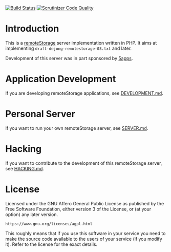 [![Build Status](https://travis-ci.org/fkooman/php-remote-storage.png?branch=master)](https://travis-ci.org/fkooman/php-remote-storage)
[![Scrutinizer Code Quality](https://scrutinizer-ci.com/g/fkooman/php-remote-storage/badges/quality-score.png?b=master)](https://scrutinizer-ci.com/g/fkooman/php-remote-storage/?branch=master)

# Introduction
This is a [remoteStorage](https://remotestorage.io/) server implementation 
written in PHP. It aims at implementing `draft-dejong-remotestorage-03.txt` 
and later.

Development of this server was in part sponsored by 
[5apps](https://5apps.com/).

# Application Development
If you are developing remoteStorage applications, see 
[DEVELOPMENT.md](DEVELOPMENT.md).

# Personal Server
If you want to run your own remoteStorage server, see 
[SERVER.md](SERVER.md).

# Hacking
If you want to contribute to the development of this remoteStorage server, see 
[HACKING.md](HACKING.md).

# License
Licensed under the GNU Affero General Public License as published by the Free
Software Foundation, either version 3 of the License, or (at your option) any
later version.

    https://www.gnu.org/licenses/agpl.html

This roughly means that if you use this software in your service you need to
make the source code available to the users of your service (if you modify
it). Refer to the license for the exact details.

